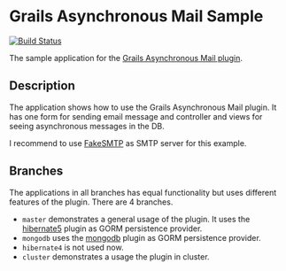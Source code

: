 Grails Asynchronous Mail Sample
===============================

[![Build Status](https://travis-ci.org/kefirfromperm/grails-asynchronous-mail-sample.svg?branch=cluster)](https://travis-ci.org/kefirfromperm/grails-asynchronous-mail-sample)

The sample application for the [Grails Asynchronous Mail plugin](http://plugins.grails.org/plugin/kefirsf/asynchronous-mail).

Description
-----------

The application shows how to use the Grails Asynchronous Mail plugin. It has one form for sending email message and controller and views for seeing asynchronous messages in the DB.

I recommend to use [FakeSMTP](http://nilhcem.github.io/FakeSMTP/) as SMTP server for this example.

Branches
--------

The applications in all branches has equal functionality but uses different features of the plugin. There are 4 branches.

* `master` demonstrates a general usage of the plugin. It uses the [hibernate5](http://plugins.grails.org/plugin/grails/hibernate5) plugin as GORM persistence provider.
* `mongodb` uses the [mongodb](http://plugins.grails.org/plugin/grails/mongodb) plugin as GORM persistence provider.
* `hibernate4` is not used now.
* `cluster` demonstrates a usage the plugin in cluster.
